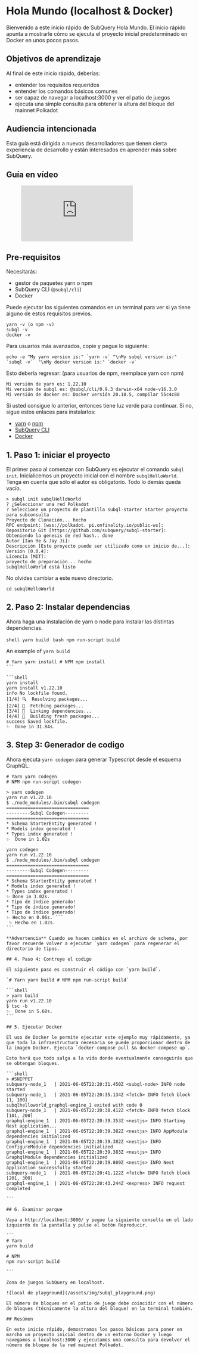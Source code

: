 # Hola Mundo (localhost & Docker)

Bienvenido a este inicio rápido de SubQuery Hola Mundo. El inicio rápido apunta a mostrarle cómo se ejecuta el proyecto inicial predeterminado en Docker en unos pocos pasos.

## Objetivos de aprendizaje

Al final de este inicio rápido, deberías:

- entender los requisitos requeridos
- entender los comandos básicos comunes
- ser capaz de navegar a localhost:3000 y ver el patio de juegos
- ejecuta una simple consulta para obtener la altura del bloque del mainnet Polkadot

## Audiencia intencionada

Esta guía está dirigida a nuevos desarrolladores que tienen cierta experiencia de desarrollo y están interesados en aprender más sobre SubQuery.

## Guía en vídeo

<figure class="video_container">
  <iframe src="https://www.youtube.com/embed/j034cyUYb7k" frameborder="0" allowfullscreen="true"></iframe>
</figure>

## Pre-requisitos

Necesitarás:

- gestor de paquetes yarn o npm
- SubQuery CLI (`@subql/cli`)
- Docker

Puede ejecutar los siguientes comandos en un terminal para ver si ya tiene alguno de estos requisitos previos.

```shell
yarn -v (o npm -v)
subql -v
docker -v
```

Para usuarios más avanzados, copie y pegue lo siguiente:

```shell
echo -e "My yarn version is:" `yarn -v` "\nMy subql version is:" `subql -v`  "\nMy docker version is:" `docker -v`
```

Esto debería regresar: (para usuarios de npm, reemplace yarn con npm)

```shell
Mi versión de yarn es: 1.22.10
Mi versión de subql es: @subql/cli/0.9.3 darwin-x64 node-v16.3.0
Mi versión de docker es: Docker versión 20.10.5, compilar 55c4c88
```

Si usted consigue lo anterior, entonces tiene luz verde para continuar. Si no, sigue estos enlaces para instalarlos:

- [yarn](https://classic.yarnpkg.com/en/docs/install/) o [npm](https://www.npmjs.com/get-npm)
- [SubQuery CLI](quickstart-polkadot.md#install-the-subquery-cli)
- [Docker](https://docs.docker.com/get-docker/)

## 1. Paso 1: iniciar el proyecto

El primer paso al comenzar con SubQuery es ejecutar el comando `subql init`. Inicialicemos un proyecto inicial con el nombre `subqlHelloWorld`. Tenga en cuenta que sólo el autor es obligatorio. Todo lo demás queda vacío.

```shell
> subql init subqlHelloWorld
? ¿Seleccionar una red Polkadot
? Seleccione un proyecto de plantilla subql-starter Starter proyecto para subconsulta
Proyecto de Clonación... hecho
RPC endpoint: [wss://polkadot. pi.onfinality.io/public-ws]:
Repositorio Git [https://github.com/subquery/subql-starter]:
Obteniendo la genesis de red hash.. done
Autor [Ian He & Jay Ji]:
Descripción [Este proyecto puede ser utilizado como un inicio de...]:
Versión [0.0.4]:
Licencia [MIT]:
proyecto de preparación... hecho
subqlHelloWorld está listo

```

No olvides cambiar a este nuevo directorio.

```shell
cd subqlHelloWorld
```

## 2. Paso 2: Instalar dependencias

Ahora haga una instalación de yarn o node para instalar las distintas dependencias.

<CodeGroup> <CodeGroupItem title="YARN" active> `shell yarn build ` </CodeGroupItem> <CodeGroupItem title="NPM"> `bash npm run-script build ` </CodeGroupItem> </CodeGroup>

An example of `yarn build`

````shell
# Yarn yarn install # NPM npm install
```

```shell
yarn install
yarn install v1.22.10
info No lockfile found.
[1/4] 🔍  Resolving packages...
[2/4] 🚚  Fetching packages...
[3/4] 🔗  Linking dependencies...
[4/4] 🔨  Building fresh packages...
success Saved lockfile.
✨  Done in 31.84s.
````

## 3. Step 3: Generador de codigo

Ahora ejecuta `yarn codegen` para generar Typescript desde el esquema GraphQL.

```shell
# Yarn yarn codegen
# NPM npm run-script codegen
```

```shell
> yarn codegen
yarn run v1.22.10
$ ./node_modules/.bin/subql codegen
===============================
---------Subql Codegen---------
===============================
* Schema StarterEntity generated !
* Models index generated !
* Types index generated !
✨  Done in 1.02s
```

````shell
yarn codegen
yarn run v1.22.10
$ ./node_modules/.bin/subql codegen
===============================
---------Subql Codegen---------
===============================
* Schema StarterEntity generated !
* Models index generated !
* Types index generated !
✨ Done in 1.02s.
* Tipo de índice generado!
* Tipo de índice generado!
* Tipo de índice generado!
✨ Hecho en 0.06s. ```
 ✨ Hecho en 1.02s.
```

**Advertencia** Cuando se hacen cambios en el archivo de schema, por favor recuerde volver a ejecutar `yarn codegen` para regenerar el directorio de tipos.

## 4. Paso 4: Contruye el codigo

El siguiente paso es construir el código con `yarn build`.

`# Yarn yarn build # NPM npm run-script build`

```shell
> yarn build
yarn run v1.22.10
$ tsc -b
✨  Done in 5.68s.
```

## 5. Ejecutar Docker

El uso de Docker le permite ejecutar este ejemplo muy rápidamente, ya que toda la infraestructura necesaria se puede proporcionar dentro de la imagen Docker. Ejecuta `docker-compose pull && docker-compose up`.

Esto hará que todo salga a la vida donde eventualmente conseguirás que se obtengan bloques.

```shell
> #SNIPPET
subquery-node_1   | 2021-06-05T22:20:31.450Z <subql-node> INFO node started
subquery-node_1   | 2021-06-05T22:20:35.134Z <fetch> INFO fetch block [1, 100]
subqlhelloworld_graphql-engine_1 exited with code 0
subquery-node_1   | 2021-06-05T22:20:38.412Z <fetch> INFO fetch block [101, 200]
graphql-engine_1  | 2021-06-05T22:20:39.353Z <nestjs> INFO Starting Nest application...
graphql-engine_1  | 2021-06-05T22:20:39.382Z <nestjs> INFO AppModule dependencies initialized
graphql-engine_1  | 2021-06-05T22:20:39.382Z <nestjs> INFO ConfigureModule dependencies initialized
graphql-engine_1  | 2021-06-05T22:20:39.383Z <nestjs> INFO GraphqlModule dependencies initialized
graphql-engine_1  | 2021-06-05T22:20:39.809Z <nestjs> INFO Nest application successfully started
subquery-node_1   | 2021-06-05T22:20:41.122Z <fetch> INFO fetch block [201, 300]
graphql-engine_1  | 2021-06-05T22:20:43.244Z <express> INFO request completed

```

## 6. Examinar parque

Vaya a http://localhost:3000/ y pegue la siguiente consulta en el lado izquierdo de la pantalla y pulse el botón Reproducir.

```
# Yarn
yarn build

# NPM
npm run-script build

```

Zona de juegos SubQuery en localhost.

![local de playground](/assets/img/subql_playground.png)

El número de bloques en el patio de juego debe coincidir con el número de bloques (técnicamente la altura del bloque) en la terminal también.

## Resúmen

En este inicio rápido, demostramos los pasos básicos para poner en marcha un proyecto inicial dentro de un entorno Docker y luego navegamos a localhost:3000 y ejecutamos una consulta para devolver el número de bloque de la red mainnet Polkadot.
````
